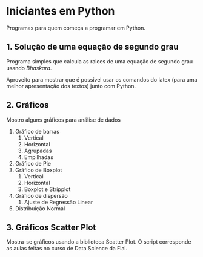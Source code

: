 # Iniciantes em Python
 Programas para quem começa a programar em Python.


## 1. Solução de uma equação de segundo grau

Programa simples que calcula as raices de uma equação de segundo grau usando _Bhaskara_.

Aproveito para mostrar que é possivel usar os comandos do latex (para uma melhor apresentação dos textos) junto com Python.


## 2. Gráficos 

Mostro alguns gráficos para análise de dados

1. Gráfico de barras
   1. Vertical
   2. Horizontal
   3. Agrupadas
   4. Empilhadas
2. Gráfico de Pie
3. Gráfico de Boxplot
   1. Vertical
   2. Horizontal
   3. Boxplot e Stripplot
4. Gráfico de dispersão
   1. Ajuste de Regressão Linear
5. Distribuição Normal

## 3. Gráficos Scatter Plot

Mostra-se gráficos usando a biblioteca Scatter Plot. O script corresponde as aulas feitas no curso de Data Science da Flai.
